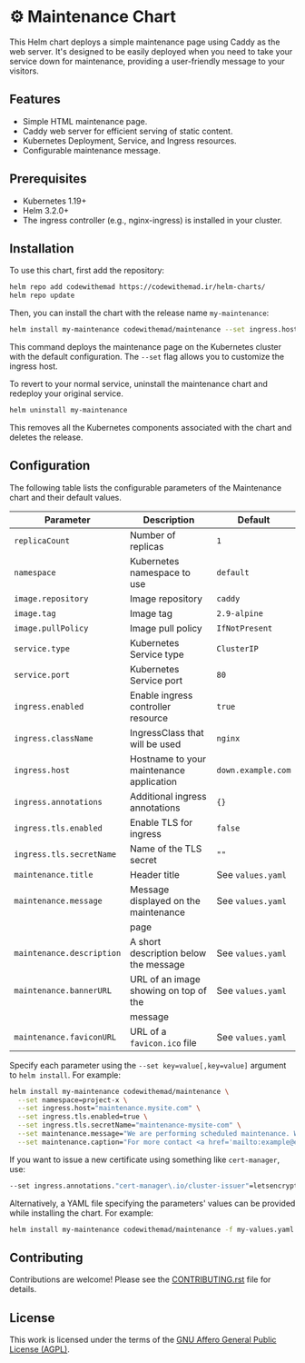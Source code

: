# ⚙ Maintenance Chart

This Helm chart deploys a simple maintenance page using Caddy as the web server.
It's designed to be easily deployed when you need to take your service down for maintenance,
providing a user-friendly message to your visitors.

## Features

- Simple HTML maintenance page.
- Caddy web server for efficient serving of static content.
- Kubernetes Deployment, Service, and Ingress resources.
- Configurable maintenance message.

## Prerequisites

- Kubernetes 1.19+
- Helm 3.2.0+
- The ingress controller (e.g., nginx-ingress) is installed in your cluster.

## Installation

To use this chart, first add the repository:

```bash
helm repo add codewithemad https://codewithemad.ir/helm-charts/
helm repo update
```

Then, you can install the chart with the release name `my-maintenance`:

```bash
helm install my-maintenance codewithemad/maintenance --set ingress.host=your-domain.com
```

This command deploys the maintenance page on the Kubernetes cluster with the default configuration.
The `--set` flag allows you to customize the ingress host.

To revert to your normal service, uninstall the maintenance chart and redeploy your original service.

```bash
helm uninstall my-maintenance
```

This removes all the Kubernetes components associated with the chart and deletes the release.

## Configuration

The following table lists the configurable parameters of the Maintenance chart and their default values.

| Parameter                  | Description                              | Default                   |
|----------------------------|------------------------------------------|---------------------------|
| `replicaCount`             | Number of replicas                       | `1`                       |
| `namespace`                | Kubernetes namespace to use              | `default`                 |
| `image.repository`         | Image repository                         | `caddy`                   |
| `image.tag`                | Image tag                                | `2.9-alpine`                   |
| `image.pullPolicy`         | Image pull policy                        | `IfNotPresent`            |
| `service.type`             | Kubernetes Service type                  | `ClusterIP`               |
| `service.port`             | Kubernetes Service port                  | `80`                      |
| `ingress.enabled`          | Enable ingress controller resource       | `true`                    |
| `ingress.className`        | IngressClass that will be used           | `nginx`                   |
| `ingress.host`             | Hostname to your maintenance application | `down.example.com`        |
| `ingress.annotations`      | Additional ingress annotations           | `{}`                      |
| `ingress.tls.enabled`      | Enable TLS for ingress                   | `false`                   |
| `ingress.tls.secretName`   | Name of the TLS secret                   | `""`                      |
| `maintenance.title`        | Header title                             | See `values.yaml`         |
| `maintenance.message`      | Message displayed on the maintenance     | See `values.yaml`         |
|                            | page                                     |                           |
| `maintenance.description`  | A short description below the message    | See `values.yaml`         |
| `maintenance.bannerURL`    | URL of an image showing on top of the    | See `values.yaml`         |
|                            | message                                  |                           |
| `maintenance.faviconURL`   | URL of a `favicon.ico` file              | See `values.yaml`         |

Specify each parameter using the `--set key=value[,key=value]` argument to `helm install`.
For example:

```bash
helm install my-maintenance codewithemad/maintenance \
  --set namespace=project-x \
  --set ingress.host="maintenance.mysite.com" \
  --set ingress.tls.enabled=true \
  --set ingress.tls.secretName="maintenance-mysite-com" \
  --set maintenance.message="We are performing scheduled maintenance. We'll be back online shortly" \
  --set maintenance.caption="For more contact <a href='mailto:example@email.com'>example@email.com</a>"
```

If you want to issue a new certificate using something like `cert-manager`, use:

```bash
--set ingress.annotations."cert-manager\.io/cluster-issuer"=letsencrypt
```

Alternatively, a YAML file specifying the parameters' values can be provided while installing the chart.
For example:

```bash
helm install my-maintenance codewithemad/maintenance -f my-values.yaml
```

## Contributing

Contributions are welcome! Please see the [CONTRIBUTING.rst](https://github.com/codewithemad/maintenance-chart/blob/master/CONTRIBUTING.rst) file for details.

## License

This work is licensed under the terms of the [GNU Affero General Public License (AGPL)](https://github.com/codewithemad/maintenance-chart/blob/master/LICENSE).
